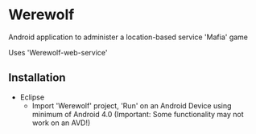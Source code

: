 Werewolf
========

Android application to administer a location-based service 'Mafia' game

Uses 'Werewolf-web-service'

## Installation

* Eclipse
  * Import 'Werewolf' project, 'Run' on an Android Device using minimum of Android 4.0 (Important: Some functionality may not work on an AVD!)
